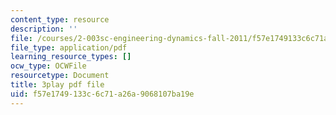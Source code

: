 ```yaml
---
content_type: resource
description: ''
file: /courses/2-003sc-engineering-dynamics-fall-2011/f57e1749133c6c71a26a9068107ba19e_zNCBDrnT05E.pdf
file_type: application/pdf
learning_resource_types: []
ocw_type: OCWFile
resourcetype: Document
title: 3play pdf file
uid: f57e1749-133c-6c71-a26a-9068107ba19e
---
```

